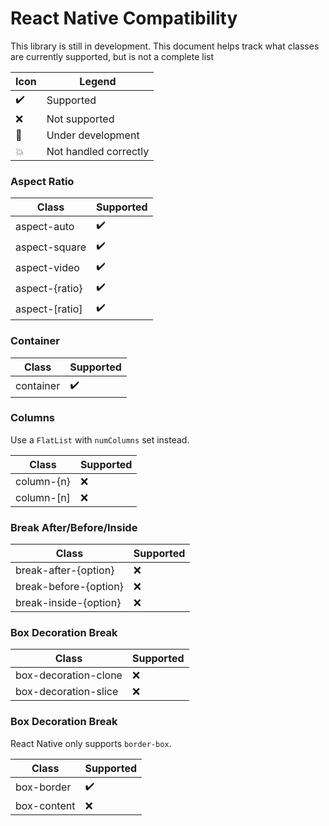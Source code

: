 # React Native Compatibility

This library is still in development. This document helps track what classes are currently supported, but is not a complete list

| Icon               | Legend                |
| ------------------ | --------------------- |
| :heavy_check_mark: | Supported             |
| :x:                | Not supported         |
| :construction:     | Under development     |
| :boom:             | Not handled correctly |

### Aspect Ratio

| Class          | Supported            |
| -------------- | -------------------- |
| aspect-auto    | :heavy_check_mark: |
| aspect-square  | :heavy_check_mark: |
| aspect-video   | :heavy_check_mark: |
| aspect-{ratio} | :heavy_check_mark: |
| aspect-[ratio] | :heavy_check_mark: |

### Container

| Class     | Supported          |
| --------- | ------------------ |
| container | :heavy_check_mark: |

### Columns

Use a `FlatList` with `numColumns` set instead.

| Class      | Supported |
| ---------- | --------- |
| column-{n} | :x:       |
| column-[n] | :x:       |

### Break After/Before/Inside

| Class                 | Supported |
| --------------------- | --------- |
| break-after-{option}  | :x:       |
| break-before-{option} | :x:       |
| break-inside-{option} | :x:       |

### Box Decoration Break

| Class                | Supported |
| -------------------- | --------- |
| box-decoration-clone | :x:       |
| box-decoration-slice | :x:       |

### Box Decoration Break

React Native only supports `border-box`.

| Class       | Supported          |
| ----------- | ------------------ |
| box-border  | :heavy_check_mark: |
| box-content | :x:                |
